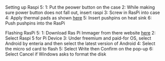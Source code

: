 Setting up Raspi 5:
1: Put the peower button on the case
2: While making sure power button does not fall out, insert raspi
3: Screw in RasPi into case
4: Apply thermal pads as shown [here](https://github.com/Michonster/rPI-Arcade/blob/Unity_On_PI/Unity_On_PI/RasPi_ThermalPads.jpg)
5: Insert pushpins on heat sink
6: Push pushpins into the RasPi


Flashing RasPi 5:
1: Download Ras Pi Immager from there website [here](https://www.raspberrypi.com/software/)
2: Select Raspi 5 for Pi Device
3: Under freemium and paid-for OS, select Android by enteria and then select the latest version of Android
4: Select the micro sd card to flash
5: Select Write then Confirm on the pop-up
6: Select Cancel if Windows asks to format the disk